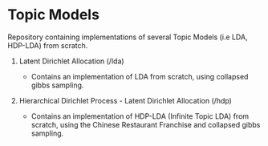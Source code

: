 # Topic Models
Repository containing implementations of several Topic Models (i.e LDA, HDP-LDA) from scratch.

1. Latent Dirichlet Allocation (/lda)
    - Contains an implementation of LDA from scratch, using collapsed gibbs sampling.

2. Hierarchical Dirichlet Process - Latent Dirichlet Allocation (/hdp)
    - Contains an implementation of HDP-LDA (Infinite Topic LDA) from scratch, using the Chinese
      Restaurant Franchise and collapsed gibbs sampling.
